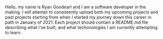 Hello, my name is Ryan Goodearl and I am a software developer in the making. I will attempt to consistently upload both my upcoming projects and past projects starting from when I started my journey down this career in path in January of 2021. Each project should contain a README.md file describing what i've built, and what techonologies I am currently attempting to learn. 
 
